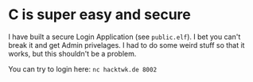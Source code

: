 # C is super easy and secure

I have built a secure Login Application (see `public.elf`). I bet you can't break it and get Admin privelages. I had to do some weird stuff so that it works, but this shouldn't be a problem.

You can try to login here: `nc hacktwk.de 8002`
